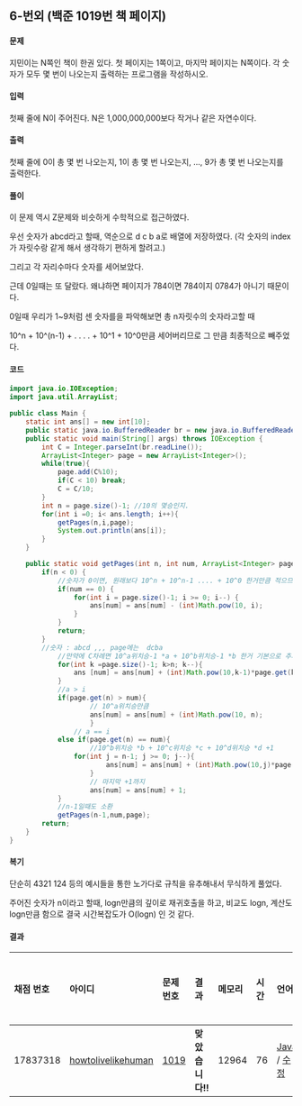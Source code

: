 ## 6-번외 (백준 1019번 책 페이지)

#### 문제

지민이는 N쪽인 책이 한권 있다. 첫 페이지는 1쪽이고, 마지막 페이지는 N쪽이다. 각 숫자가 모두 몇 번이 나오는지 출력하는 프로그램을 작성하시오.

#### 입력

첫째 줄에 N이 주어진다. N은 1,000,000,000보다 작거나 같은 자연수이다.

#### 출력

첫째 줄에 0이 총 몇 번 나오는지, 1이 총 몇 번 나오는지, ..., 9가 총 몇 번 나오는지를 출력한다.

#### 풀이

이 문제 역시 Z문제와 비슷하게 수학적으로 접근하였다.

우선 숫자가 abcd라고 할때, 역순으로 d c b a로 배열에 저장하였다. (각 숫자의 index가 자릿수랑 같게 해서 생각하기 편하게 할려고.)

그리고 각 자리수마다 숫자를 세어보았다.

근데 0일때는 또 달랐다. 왜냐하면 페이지가 784이면 784이지 0784가 아니기 때문이다.

0일때 우리가 1~9처럼 센 숫자를을 파악해보면 총 n자릿수의 숫자라고할 때

10^n + 10^(n-1) + . . . . + 10^1 + 10^0만큼 세어버리므로 그 만큼 최종적으로 빼주었다.

#### 코드

```java
import java.io.IOException;
import java.util.ArrayList;

public class Main {
	static int ans[] = new int[10];
	public static java.io.BufferedReader br = new java.io.BufferedReader(new java.io.InputStreamReader(System.in));
	public static void main(String[] args) throws IOException {
		int C = Integer.parseInt(br.readLine());
		ArrayList<Integer> page = new ArrayList<Integer>();
		while(true){
			page.add(C%10);
			if(C < 10) break;
			C = C/10;
		}
		int n = page.size()-1; //10의 몇승인지.
		for(int i =0; i< ans.length; i++){
			getPages(n,i,page);
			System.out.println(ans[i]);
		}
	}

	public static void getPages(int n, int num, ArrayList<Integer> page){
		if(n < 0) {
            //숫자가 0이면, 원래보다 10^n + 10^n-1 .... + 10^0 한거만큼 적으므로
			if(num == 0) {
				for(int i = page.size()-1; i >= 0; i--) {
					ans[num] = ans[num] - (int)Math.pow(10, i);
				}
			}
			return;
		}
		//숫자 : abcd ,,, page에는  dcba 
			//만약에 C차례면 10^a위치승-1 *a + 10^b위치승-1 *b 한거 기본으로 추가.
			for(int k =page.size()-1; k>n; k--){
				ans [num] = ans[num] + (int)Math.pow(10,k-1)*page.get(k);
			}		
			//a > i
			if(page.get(n) > num){
					// 10^a위치승만큼
					ans[num] = ans[num] + (int)Math.pow(10, n);
					}
				// a == i
			else if(page.get(n) == num){				
					//10^b위치승 *b + 10^c위치승 *c + 10^d위치승 *d +1
				for(int j = n-1; j >= 0; j--){
						ans[num] = ans[num] + (int)Math.pow(10,j)*page.get(j);
					}
					// 마지막 +1까지
					ans[num] = ans[num] + 1;
			}		
			//n-1일때도 소환
			getPages(n-1,num,page);
		return;
	}
}
```

#### 복기

단순히 4321 124 등의 예시들을 통한 노가다로 규칙을 유추해내서 무식하게 풀었다.

주어진 숫자가 n이라고 할때, logn만큼의 깊이로 재귀호출을 하고, 비교도 logn, 계산도 logn만큼 함으로 결국 시간복잡도가 O(logn) 인 것 같다.

#### 결과

| 채점 번호 | 아이디                                                       | 문제 번호                                    | 결과             | 메모리 | 시간 | 언어                                                         | 코드 길이 | 제출한 시간                                                  |
| :-------- | :----------------------------------------------------------- | :------------------------------------------- | :--------------- | :----- | :--- | :----------------------------------------------------------- | :-------- | :----------------------------------------------------------- |
| 17837318  | [howtolivelikehuman](https://www.acmicpc.net/user/howtolivelikehuman) | [1019](https://www.acmicpc.net/problem/1019) | **맞았습니다!!** | 12964  | 76   | [Java](https://www.acmicpc.net/source/17837318) / [수정](https://www.acmicpc.net/submit/1019/17837318) | 1535      | [1달 전](https://www.acmicpc.net/status?from_mine=1&problem_id=1019&user_id=howtolivelikehuman#) |